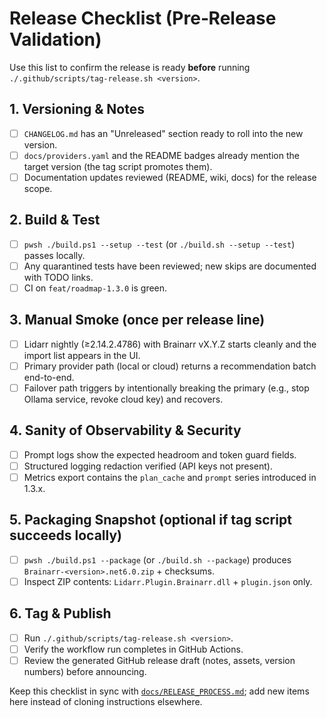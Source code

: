 # Release Checklist (Pre‑Release Validation)

Use this list to confirm the release is ready **before** running `./.github/scripts/tag-release.sh <version>`.

## 1. Versioning & Notes

- [ ] `CHANGELOG.md` has an "Unreleased" section ready to roll into the new version.
- [ ] `docs/providers.yaml` and the README badges already mention the target version (the tag script promotes them).
- [ ] Documentation updates reviewed (README, wiki, docs) for the release scope.

## 2. Build & Test

- [ ] `pwsh ./build.ps1 --setup --test` (or `./build.sh --setup --test`) passes locally.
- [ ] Any quarantined tests have been reviewed; new skips are documented with TODO links.
- [ ] CI on `feat/roadmap-1.3.0` is green.

## 3. Manual Smoke (once per release line)

- [ ] Lidarr nightly (≥2.14.2.4786) with Brainarr vX.Y.Z starts cleanly and the import list appears in the UI.
- [ ] Primary provider path (local or cloud) returns a recommendation batch end-to-end.
- [ ] Failover path triggers by intentionally breaking the primary (e.g., stop Ollama service, revoke cloud key) and recovers.

## 4. Sanity of Observability & Security

- [ ] Prompt logs show the expected headroom and token guard fields.
- [ ] Structured logging redaction verified (API keys not present).
- [ ] Metrics export contains the `plan_cache` and `prompt` series introduced in 1.3.x.

## 5. Packaging Snapshot (optional if tag script succeeds locally)

- [ ] `pwsh ./build.ps1 --package` (or `./build.sh --package`) produces `Brainarr-<version>.net6.0.zip` + checksums.
- [ ] Inspect ZIP contents: `Lidarr.Plugin.Brainarr.dll` + `plugin.json` only.

## 6. Tag & Publish

- [ ] Run `./.github/scripts/tag-release.sh <version>`.
- [ ] Verify the workflow run completes in GitHub Actions.
- [ ] Review the generated GitHub release draft (notes, assets, version numbers) before announcing.

Keep this checklist in sync with [`docs/RELEASE_PROCESS.md`](RELEASE_PROCESS.md); add new items here instead of cloning instructions elsewhere.
